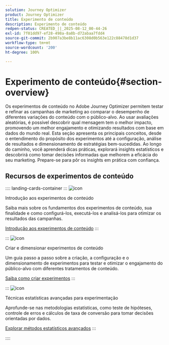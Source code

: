 ```yaml
---
solution: Journey Optimizer
product: Journey Optimizer
title: Experimento de conteúdo
description: Experimento de conteúdo
redpen-status: CREATED_||_2025-08-12_00-44-26
exl-id: 7f01dd97-ef28-498a-8a8b-d72abaa7fdd4
source-git-commit: 2b907a3be8b11ac6308d0b563e122c88478d1d37
workflow-type: tm+mt
source-wordcount: '200'
ht-degree: 100%

---
```


# Experimento de conteúdo{#section-overview}

Os experimentos de conteúdo no Adobe Journey Optimizer permitem testar e refinar as campanhas de marketing ao comparar o desempenho de diferentes variações do conteúdo com o público-alvo. Ao usar avaliações aleatórias, é possível descobrir qual mensagem tem o melhor impacto, promovendo um melhor engajamento e otimizando resultados com base em dados do mundo real. Esta seção apresenta os principais conceitos, desde o entendimento do propósito dos experimentos até a configuração, análise de resultados e dimensionamento de estratégias bem-sucedidas. Ao longo do caminho, você aprenderá dicas práticas, explorará insights estatísticos e descobrirá como tomar decisões informadas que melhorem a eficácia do seu marketing. Prepare-se para pôr os insights em prática com confiança.

## Recursos de experimentos de conteúdo

:::: landing-cards-container
:::
![icon](https://cdn.experienceleague.adobe.com/icons/circle-play.svg)

Introdução aos experimentos de conteúdo

Saiba mais sobre os fundamentos dos experimentos de conteúdo, sua finalidade e como configurá-los, executá-los e analisá-los para otimizar os resultados das campanhas.

[Introdução aos experimentos de conteúdo](../using/content-management/get-started-experiment.md)
:::

:::
![icon](https://cdn.experienceleague.adobe.com/icons/list-check.svg)

Criar e dimensionar experimentos de conteúdo

Um guia passo a passo sobre a criação, a configuração e o dimensionamento de experimentos para testar e otimizar o engajamento do público-alvo com diferentes tratamentos de conteúdo.

[Saiba como criar experimentos](../using/content-management/content-experiment.md)
:::

:::
![icon](https://cdn.experienceleague.adobe.com/icons/chart-line.svg)

Técnicas estatísticas avançadas para experimentação

Aprofunde-se nas metodologias estatísticas, como teste de hipóteses, controle de erros e cálculos de taxa de conversão para tomar decisões orientadas por dados.

[Explorar métodos estatísticos avançados](technotes-landing-page.md)
:::

::::
